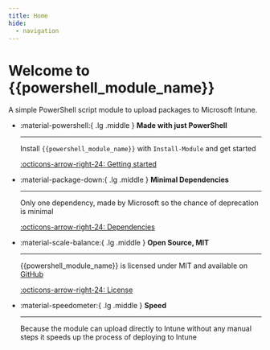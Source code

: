 ```yaml
---
title: Home
hide:
  - navigation
---
```


# Welcome to {{powershell_module_name}}
A simple PowerShell script module to upload packages to Microsoft Intune.

<div class="grid cards" markdown>

-   :material-powershell:{ .lg .middle } __Made with just PowerShell__

    ---

    Install `{{powershell_module_name}}` with `Install-Module` and get started

    [:octicons-arrow-right-24: Getting started](Getting-Started/Installation)

-   :material-package-down:{ .lg .middle } __Minimal Dependencies__

    ---

    Only one dependency, made by Microsoft so the chance of deprecation is minimal

    [:octicons-arrow-right-24: Dependencies](Getting-Started/Installation/#prerequisites)

-   :material-scale-balance:{ .lg .middle } __Open Source, MIT__

    ---

    {{powershell_module_name}} is licensed under MIT and available on [GitHub]({{powershell_repo_url}})

    [:octicons-arrow-right-24: License]({{powershell_repo_url}}/blob/main/LICENSE)

-   :material-speedometer:{ .lg .middle } __Speed__

    ---

    Because the module can upload directly to Intune without any manual steps it speeds up the process of deploying to Intune

</div>